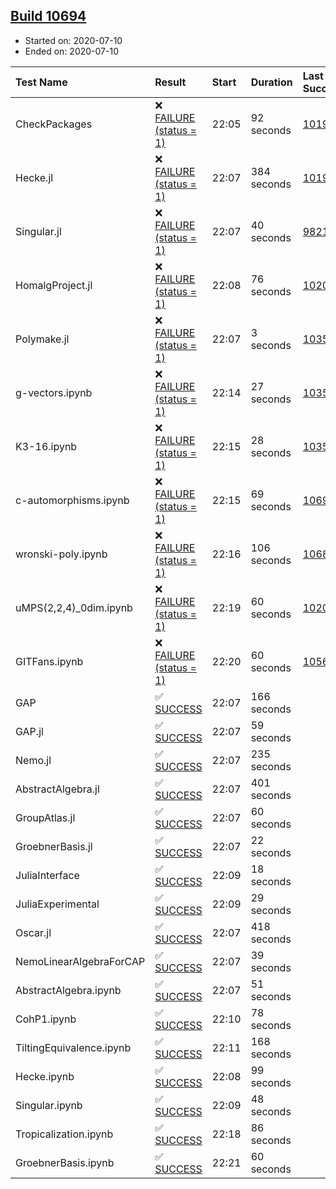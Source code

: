 ## [Build 10694](https://oscarci.mathematik.uni-kl.de/job/oscar/10694/)

* Started on: 2020-07-10
* Ended on: 2020-07-10

| Test Name    | Result | Start | Duration | Last Success | First Failure |
|:-------------|:-------|:------|:---------|:-------------|:--------------|
| CheckPackages | ❌ [FAILURE (status = 1)](https://oscarci.mathematik.uni-kl.de/job/oscar/10694/artifact/logs/build-10694/CheckPackages.log) | 22:05 | 92 seconds | [10197](https://oscarci.mathematik.uni-kl.de/job/oscar/10197/) | [10198](https://oscarci.mathematik.uni-kl.de/job/oscar/10198/) |
| Hecke.jl | ❌ [FAILURE (status = 1)](https://oscarci.mathematik.uni-kl.de/job/oscar/10694/artifact/logs/build-10694/Hecke.jl.log) | 22:07 | 384 seconds | [10197](https://oscarci.mathematik.uni-kl.de/job/oscar/10197/) | [10198](https://oscarci.mathematik.uni-kl.de/job/oscar/10198/) |
| Singular.jl | ❌ [FAILURE (status = 1)](https://oscarci.mathematik.uni-kl.de/job/oscar/10694/artifact/logs/build-10694/Singular.jl.log) | 22:07 | 40 seconds | [9821](https://oscarci.mathematik.uni-kl.de/job/oscar/9821/) | [9822](https://oscarci.mathematik.uni-kl.de/job/oscar/9822/) |
| HomalgProject.jl | ❌ [FAILURE (status = 1)](https://oscarci.mathematik.uni-kl.de/job/oscar/10694/artifact/logs/build-10694/HomalgProject.jl.log) | 22:08 | 76 seconds | [10209](https://oscarci.mathematik.uni-kl.de/job/oscar/10209/) | [10210](https://oscarci.mathematik.uni-kl.de/job/oscar/10210/) |
| Polymake.jl | ❌ [FAILURE (status = 1)](https://oscarci.mathematik.uni-kl.de/job/oscar/10694/artifact/logs/build-10694/Polymake.jl.log) | 22:07 | 3 seconds | [10356](https://oscarci.mathematik.uni-kl.de/job/oscar/10356/) | [10357](https://oscarci.mathematik.uni-kl.de/job/oscar/10357/) |
| g-vectors.ipynb | ❌ [FAILURE (status = 1)](https://oscarci.mathematik.uni-kl.de/job/oscar/10694/artifact/logs/build-10694/g-vectors.ipynb.log) | 22:14 | 27 seconds | [10356](https://oscarci.mathematik.uni-kl.de/job/oscar/10356/) | [10357](https://oscarci.mathematik.uni-kl.de/job/oscar/10357/) |
| K3-16.ipynb | ❌ [FAILURE (status = 1)](https://oscarci.mathematik.uni-kl.de/job/oscar/10694/artifact/logs/build-10694/K3-16.ipynb.log) | 22:15 | 28 seconds | [10356](https://oscarci.mathematik.uni-kl.de/job/oscar/10356/) | [10357](https://oscarci.mathematik.uni-kl.de/job/oscar/10357/) |
| c-automorphisms.ipynb | ❌ [FAILURE (status = 1)](https://oscarci.mathematik.uni-kl.de/job/oscar/10694/artifact/logs/build-10694/c-automorphisms.ipynb.log) | 22:15 | 69 seconds | [10693](https://oscarci.mathematik.uni-kl.de/job/oscar/10693/) | [10694](https://oscarci.mathematik.uni-kl.de/job/oscar/10694/) |
| wronski-poly.ipynb | ❌ [FAILURE (status = 1)](https://oscarci.mathematik.uni-kl.de/job/oscar/10694/artifact/logs/build-10694/wronski-poly.ipynb.log) | 22:16 | 106 seconds | [10688](https://oscarci.mathematik.uni-kl.de/job/oscar/10688/) | [10689](https://oscarci.mathematik.uni-kl.de/job/oscar/10689/) |
| uMPS(2,2,4)_0dim.ipynb | ❌ [FAILURE (status = 1)](https://oscarci.mathematik.uni-kl.de/job/oscar/10694/artifact/logs/build-10694/uMPS-2-2-4-_0dim.ipynb.log) | 22:19 | 60 seconds | [10209](https://oscarci.mathematik.uni-kl.de/job/oscar/10209/) | [10210](https://oscarci.mathematik.uni-kl.de/job/oscar/10210/) |
| GITFans.ipynb | ❌ [FAILURE (status = 1)](https://oscarci.mathematik.uni-kl.de/job/oscar/10694/artifact/logs/build-10694/GITFans.ipynb.log) | 22:20 | 60 seconds | [10566](https://oscarci.mathematik.uni-kl.de/job/oscar/10566/) | [10567](https://oscarci.mathematik.uni-kl.de/job/oscar/10567/) |
| GAP | ✅ [SUCCESS](https://oscarci.mathematik.uni-kl.de/job/oscar/10694/artifact/logs/build-10694/GAP.log) | 22:07 | 166 seconds |  |  |
| GAP.jl | ✅ [SUCCESS](https://oscarci.mathematik.uni-kl.de/job/oscar/10694/artifact/logs/build-10694/GAP.jl.log) | 22:07 | 59 seconds |  |  |
| Nemo.jl | ✅ [SUCCESS](https://oscarci.mathematik.uni-kl.de/job/oscar/10694/artifact/logs/build-10694/Nemo.jl.log) | 22:07 | 235 seconds |  |  |
| AbstractAlgebra.jl | ✅ [SUCCESS](https://oscarci.mathematik.uni-kl.de/job/oscar/10694/artifact/logs/build-10694/AbstractAlgebra.jl.log) | 22:07 | 401 seconds |  |  |
| GroupAtlas.jl | ✅ [SUCCESS](https://oscarci.mathematik.uni-kl.de/job/oscar/10694/artifact/logs/build-10694/GroupAtlas.jl.log) | 22:07 | 60 seconds |  |  |
| GroebnerBasis.jl | ✅ [SUCCESS](https://oscarci.mathematik.uni-kl.de/job/oscar/10694/artifact/logs/build-10694/GroebnerBasis.jl.log) | 22:07 | 22 seconds |  |  |
| JuliaInterface | ✅ [SUCCESS](https://oscarci.mathematik.uni-kl.de/job/oscar/10694/artifact/logs/build-10694/JuliaInterface.log) | 22:09 | 18 seconds |  |  |
| JuliaExperimental | ✅ [SUCCESS](https://oscarci.mathematik.uni-kl.de/job/oscar/10694/artifact/logs/build-10694/JuliaExperimental.log) | 22:09 | 29 seconds |  |  |
| Oscar.jl | ✅ [SUCCESS](https://oscarci.mathematik.uni-kl.de/job/oscar/10694/artifact/logs/build-10694/Oscar.jl.log) | 22:07 | 418 seconds |  |  |
| NemoLinearAlgebraForCAP | ✅ [SUCCESS](https://oscarci.mathematik.uni-kl.de/job/oscar/10694/artifact/logs/build-10694/NemoLinearAlgebraForCAP.log) | 22:07 | 39 seconds |  |  |
| AbstractAlgebra.ipynb | ✅ [SUCCESS](https://oscarci.mathematik.uni-kl.de/job/oscar/10694/artifact/logs/build-10694/AbstractAlgebra.ipynb.log) | 22:07 | 51 seconds |  |  |
| CohP1.ipynb | ✅ [SUCCESS](https://oscarci.mathematik.uni-kl.de/job/oscar/10694/artifact/logs/build-10694/CohP1.ipynb.log) | 22:10 | 78 seconds |  |  |
| TiltingEquivalence.ipynb | ✅ [SUCCESS](https://oscarci.mathematik.uni-kl.de/job/oscar/10694/artifact/logs/build-10694/TiltingEquivalence.ipynb.log) | 22:11 | 168 seconds |  |  |
| Hecke.ipynb | ✅ [SUCCESS](https://oscarci.mathematik.uni-kl.de/job/oscar/10694/artifact/logs/build-10694/Hecke.ipynb.log) | 22:08 | 99 seconds |  |  |
| Singular.ipynb | ✅ [SUCCESS](https://oscarci.mathematik.uni-kl.de/job/oscar/10694/artifact/logs/build-10694/Singular.ipynb.log) | 22:09 | 48 seconds |  |  |
| Tropicalization.ipynb | ✅ [SUCCESS](https://oscarci.mathematik.uni-kl.de/job/oscar/10694/artifact/logs/build-10694/Tropicalization.ipynb.log) | 22:18 | 86 seconds |  |  |
| GroebnerBasis.ipynb | ✅ [SUCCESS](https://oscarci.mathematik.uni-kl.de/job/oscar/10694/artifact/logs/build-10694/GroebnerBasis.ipynb.log) | 22:21 | 60 seconds |  |  |
